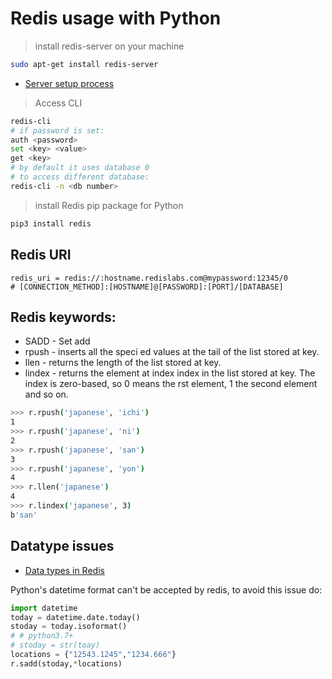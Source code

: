 # Redis usage with Python
> install redis-server on your machine
```bash
sudo apt-get install redis-server
```
+ [Server setup process](/redis_setup_secuure.md)

> Access CLI 
```bash
redis-cli
# if password is set:
auth <password>
set <key> <value>
get <key>
# by default it uses database 0
# to access different database:
redis-cli -n <db number>
```
> install Redis pip package for Python
```bash
pip3 install redis
```

## Redis URI
```
redis_uri = redis://:hostname.redislabs.com@mypassword:12345/0
# [CONNECTION_METHOD]:[HOSTNAME]@[PASSWORD]:[PORT]/[DATABASE]
```

## Redis keywords:
+ SADD - Set add
+ rpush - inserts all the speci ed values at the tail of the list stored at key.
+ llen - returns the length of the list stored at key.
+ lindex - returns the element at index index in the list stored at key. The index is zero-based, so 0 means the rst element, 1 the second element and so on.

```bash
>>> r.rpush('japanese', 'ichi')
1
>>> r.rpush('japanese', 'ni')
2
>>> r.rpush('japanese', 'san')
3
>>> r.rpush('japanese', 'yon')
4
>>> r.llen('japanese')
4
>>> r.lindex('japanese', 3)
b'san'
```
## Datatype issues

+ [Data types in Redis](/redis_data_types.md)

Python's datetime format can't be accepted by redis, to avoid this issue do:
```python
import datetime
today = datetime.date.today()
stoday = today.isoformat()
# # python3.7+
# stoday = str(toay)
locations = {"12543.1245","1234.666"}
r.sadd(stoday,*locations)
```
